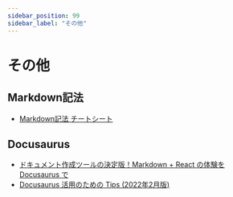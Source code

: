 ```yaml
---
sidebar_position: 99
sidebar_label: "その他"
---
```


# その他

## Markdown記法

- [Markdown記法 チートシート](https://qiita.com/Qiita/items/c686397e4a0f4f11683d#%E3%83%AA%E3%83%B3%E3%82%AF%E3%82%AB%E3%83%BC%E3%83%89)

## Docusaurus

- [ドキュメント作成ツールの決定版！Markdown + React の体験を Docusaurus で](https://zenn.dev/ningensei848/articles/docusaurus_intro)  
- [Docusaurus 活用のための Tips (2022年2月版)](https://zenn.dev/ningensei848/articles/docusaurus-tips-2022-02)

